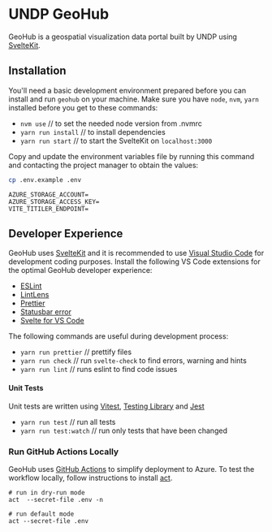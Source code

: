 # UNDP GeoHub

GeoHub is a geospatial visualization data portal built by UNDP using [SvelteKit](https://kit.svelte.dev/).

## Installation

You'll need a basic development environment prepared before you can install and run `geohub` on your machine.
Make sure you have `node`, `nvm`, `yarn` installed before you get to these commands:

- `nvm use` // to set the needed node version from .nvmrc
- `yarn run install` // to install dependencies
- `yarn run start` // to start the SvelteKit on `localhost:3000`

Copy and update the environment variables file by running this command and contacting the project manager to obtain the values:

```bash
cp .env.example .env
```

```
AZURE_STORAGE_ACCOUNT=
AZURE_STORAGE_ACCESS_KEY=
VITE_TITILER_ENDPOINT=
```

## Developer Experience

GeoHub uses [SvelteKit](https://kit.svelte.dev/) and it is recommended to use [Visual Studio Code](https://code.visualstudio.com/) for development coding purposes. Install the following VS Code extensions for the optimal GeoHub developer experience:

- [ESLint](https://marketplace.visualstudio.com/items?itemName=dbaeumer.vscode-eslint)
- [LintLens](https://marketplace.visualstudio.com/items?itemName=ghmcadams.lintlens)
- [Prettier](https://marketplace.visualstudio.com/items?itemName=esbenp.prettier-vscode)
- [Statusbar error](https://marketplace.visualstudio.com/items?itemName=JoeBerria.statusbarerror)
- [Svelte for VS Code](https://marketplace.visualstudio.com/items?itemName=svelte.svelte-vscode)

The following commands are useful during development process:

- `yarn run prettier` // prettify files
- `yarn run check` // run `svelte-check` to find errors, warning and hints
- `yarn run lint` // runs eslint to find code issues

#### Unit Tests

Unit tests are written using [Vitest](https://vitest.dev/), [Testing Library](https://testing-library.com/docs/svelte-testing-library/intro/) and [Jest](https://jestjs.io/)

- `yarn run test` // run all tests
- `yarn run test:watch` // run only tests that have been changed

### Run GitHub Actions Locally

GeoHub uses [GitHub Actions](https://docs.github.com/en/actions`) to simplify deployment to Azure. To test the workflow locally, follow instructions to install [act](https://github.com/nektos/act).

```
# run in dry-run mode
act  --secret-file .env -n

# run default mode
act --secret-file .env
```
